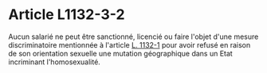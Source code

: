 # Article L1132-3-2

Aucun salarié ne peut être sanctionné, licencié ou faire l'objet d'une mesure discriminatoire mentionnée à l'article [L. 1132-1][1] pour avoir refusé en raison de son orientation sexuelle une mutation géographique dans un Etat incriminant l'homosexualité.

 [1]: /affichCodeArticle.do?cidTexte=LEGITEXT000006072050&idArticle=LEGIARTI000006900787&dateTexte=&categorieLien=cid